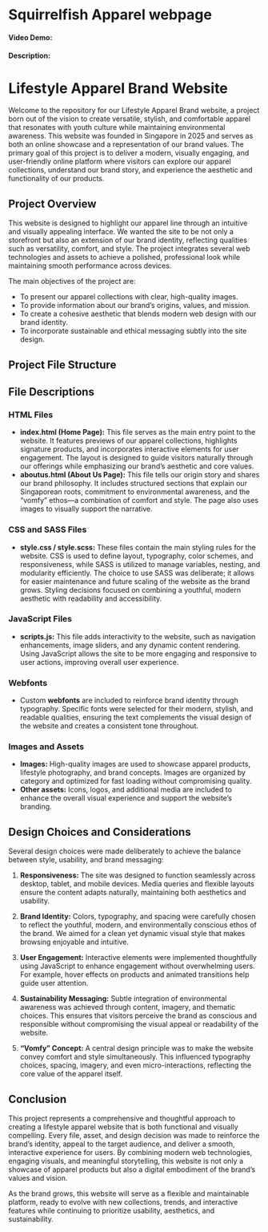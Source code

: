 # Squirrelfish Apparel webpage
#### Video Demo:  <URL HERE>
#### Description:
# Lifestyle Apparel Brand Website

Welcome to the repository for our Lifestyle Apparel Brand website, a project born out of the vision to create versatile, stylish, and comfortable apparel that resonates with youth culture while maintaining environmental awareness. This website was founded in Singapore in 2025 and serves as both an online showcase and a representation of our brand values. The primary goal of this project is to deliver a modern, visually engaging, and user-friendly online platform where visitors can explore our apparel collections, understand our brand story, and experience the aesthetic and functionality of our products.  

## Project Overview

This website is designed to highlight our apparel line through an intuitive and visually appealing interface. We wanted the site to be not only a storefront but also an extension of our brand identity, reflecting qualities such as versatility, comfort, and style. The project integrates several web technologies and assets to achieve a polished, professional look while maintaining smooth performance across devices.  

The main objectives of the project are:  
- To present our apparel collections with clear, high-quality images.  
- To provide information about our brand’s origins, values, and mission.  
- To create a cohesive aesthetic that blends modern web design with our brand identity.  
- To incorporate sustainable and ethical messaging subtly into the site design.  

## Project File Structure


## File Descriptions

### HTML Files
- **index.html (Home Page):** This file serves as the main entry point to the website. It features previews of our apparel collections, highlights signature products, and incorporates interactive elements for user engagement. The layout is designed to guide visitors naturally through our offerings while emphasizing our brand’s aesthetic and core values.  
- **aboutus.html (About Us Page):** This file tells our origin story and shares our brand philosophy. It includes structured sections that explain our Singaporean roots, commitment to environmental awareness, and the “vomfy” ethos—a combination of comfort and style. The page also uses images to visually support the narrative.  

### CSS and SASS Files
- **style.css / style.scss:** These files contain the main styling rules for the website. CSS is used to define layout, typography, color schemes, and responsiveness, while SASS is utilized to manage variables, nesting, and modularity efficiently. The choice to use SASS was deliberate; it allows for easier maintenance and future scaling of the website as the brand grows. Styling decisions focused on combining a youthful, modern aesthetic with readability and accessibility.  

### JavaScript Files
- **scripts.js:** This file adds interactivity to the website, such as navigation enhancements, image sliders, and any dynamic content rendering. Using JavaScript allows the site to be more engaging and responsive to user actions, improving overall user experience.  

### Webfonts
- Custom **webfonts** are included to reinforce brand identity through typography. Specific fonts were selected for their modern, stylish, and readable qualities, ensuring the text complements the visual design of the website and creates a consistent tone throughout.  

### Images and Assets
- **Images:** High-quality images are used to showcase apparel products, lifestyle photography, and brand concepts. Images are organized by category and optimized for fast loading without compromising quality.  
- **Other assets:** Icons, logos, and additional media are included to enhance the overall visual experience and support the website’s branding.  

## Design Choices and Considerations

Several design choices were made deliberately to achieve the balance between style, usability, and brand messaging:  

1. **Responsiveness:** The site was designed to function seamlessly across desktop, tablet, and mobile devices. Media queries and flexible layouts ensure the content adapts naturally, maintaining both aesthetics and usability.  

2. **Brand Identity:** Colors, typography, and spacing were carefully chosen to reflect the youthful, modern, and environmentally conscious ethos of the brand. We aimed for a clean yet dynamic visual style that makes browsing enjoyable and intuitive.  

3. **User Engagement:** Interactive elements were implemented thoughtfully using JavaScript to enhance engagement without overwhelming users. For example, hover effects on products and animated transitions help guide user attention.  

4. **Sustainability Messaging:** Subtle integration of environmental awareness was achieved through content, imagery, and thematic choices. This ensures that visitors perceive the brand as conscious and responsible without compromising the visual appeal or readability of the website.  

5. **“Vomfy” Concept:** A central design principle was to make the website convey comfort and style simultaneously. This influenced typography choices, spacing, imagery, and even micro-interactions, reflecting the core value of the apparel itself.  

## Conclusion

This project represents a comprehensive and thoughtful approach to creating a lifestyle apparel website that is both functional and visually compelling. Every file, asset, and design decision was made to reinforce the brand’s identity, appeal to the target audience, and deliver a smooth, interactive experience for users. By combining modern web technologies, engaging visuals, and meaningful storytelling, this website is not only a showcase of apparel products but also a digital embodiment of the brand’s values and vision.  

As the brand grows, this website will serve as a flexible and maintainable platform, ready to evolve with new collections, trends, and interactive features while continuing to prioritize usability, aesthetics, and sustainability.


